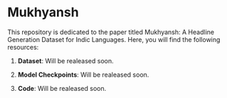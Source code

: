 # Mukhyansh

This repository is dedicated to the paper titled Mukhyansh: A Headline Generation Dataset for Indic Languages. Here, you will find the following resources:

1. **Dataset**: Will be realeased soon.

2. **Model Checkpoints**: Will be realeased soon.

3. **Code**: Will be realeased soon.
